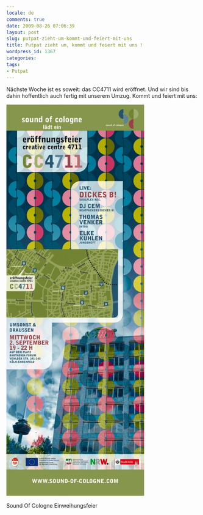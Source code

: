 ```yaml
---
locale: de
comments: true
date: 2009-08-26 07:06:39
layout: post
slug: putpat-zieht-um-kommt-und-feiert-mit-uns
title: Putpat zieht um, kommt und feiert mit uns !
wordpress_id: 1367
categories:
tags:
- Putpat
---
```


Nächste Woche ist es soweit: das CC4711 wird eröffnet. Und wir sind bis dahin
hoffentlich auch fertig mit unserem Umzug. Kommt und feiert mit uns:

![Sound Of Cologne Einweihungsfeier](/images/2009-08-26-putpat-zieht-um-kommt-und-feiert-mit-uns/sound-of-cologne-feier1.jpg)

Sound Of Cologne Einweihungsfeier


